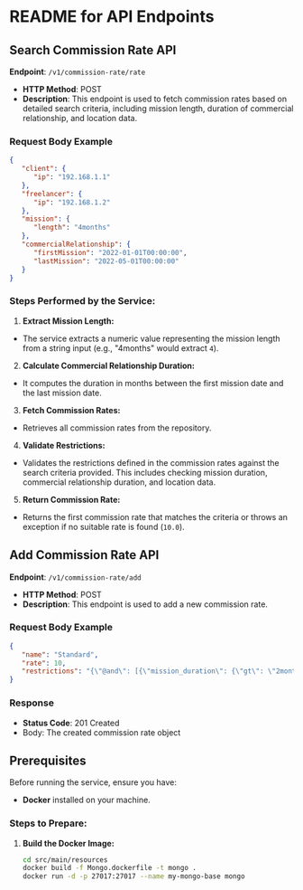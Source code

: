 # README for API Endpoints

## Search Commission Rate API

**Endpoint**: `/v1/commission-rate/rate`

- **HTTP Method**: POST
- **Description**: This endpoint is used to fetch commission rates based on detailed search criteria, including mission length, duration of commercial relationship, and location data.

### Request Body Example

```json
{
   "client": {
      "ip": "192.168.1.1"
   },
   "freelancer": {
      "ip": "192.168.1.2"
   },
   "mission": {
      "length": "4months"
   },
   "commercialRelationship": {
      "firstMission": "2022-01-01T00:00:00",
      "lastMission": "2022-05-01T00:00:00"
   }
}
```

### Steps Performed by the Service:

1. **Extract Mission Length:**
- The service extracts a numeric value representing the mission length from a string input (e.g., "4months" would extract `4`).

2. **Calculate Commercial Relationship Duration:**
- It computes the duration in months between the first mission date and the last mission date.

3. **Fetch Commission Rates:**
- Retrieves all commission rates from the repository.

4. **Validate Restrictions:**
- Validates the restrictions defined in the commission rates against the search criteria provided. This includes checking mission duration, commercial relationship duration, and location data.

5. **Return Commission Rate:**
- Returns the first commission rate that matches the criteria or throws an exception if no suitable rate is found (`10.0`).


## Add Commission Rate API

**Endpoint**: `/v1/commission-rate/add`

- **HTTP Method**: POST
- **Description**: This endpoint is used to add a new commission rate.

### Request Body Example

```json
{
   "name": "Standard",
   "rate": 10,
   "restrictions": "{\"@and\": [{\"mission_duration\": {\"gt\": \"2months\"}}, {\"commercial_relationship_duration\": {\"gt\": \"2months\"}}], \"@client.location\": {\"country\": \"ES\"}, \"@freelancer.location\": {\"country\": \"ES\"}}"
}
```
### Response
- **Status Code**: 201 Created
- Body: The created commission rate object

## Prerequisites

Before running the service, ensure you have:

- **Docker** installed on your machine.

### Steps to Prepare:

1. **Build the Docker Image:**
   ```bash
   cd src/main/resources
   docker build -f Mongo.dockerfile -t mongo .
   docker run -d -p 27017:27017 --name my-mongo-base mongo